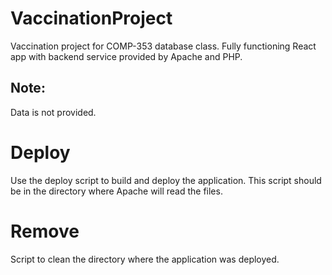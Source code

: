 # VaccinationProject
Vaccination project for COMP-353 database class. Fully functioning React app with backend service provided by Apache and PHP. 

## Note:
Data is not provided.

# Deploy
Use the deploy script to build and deploy the application. This script should be in the directory where Apache will read the files.

# Remove
Script to clean the directory where the application was deployed.
